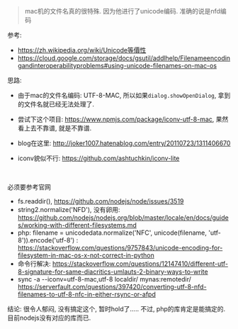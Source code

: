 > mac机的文件名真的很特殊. 因为他进行了unicode编码. 准确的说是nfd编码

参考:

-  https://zh.wikipedia.org/wiki/Unicode等價性
- https://cloud.google.com/storage/docs/gsutil/addlhelp/Filenameencodingandinteroperabilityproblems#using-unicode-filenames-on-mac-os

思路: 

- 由于mac的文件名编码: UTF-8-MAC, 所以如果`dialog.showOpenDialog`, 拿到的文件名就已经无法处理了.

- 尝试下这个项目: https://www.npmjs.com/package/iconv-utf-8-mac, 果然看上去不靠谱, 就是不靠谱. 

- blog在这里: http://joker1007.hatenablog.com/entry/20110723/1311406670

- iconv貌似不行: https://github.com/ashtuchkin/iconv-lite

  ​



必须要参考官网

- fs.readdir(), https://github.com/nodejs/node/issues/3519
- string2.normalize('NFD'), 没有卵用: https://github.com/nodejs/nodejs.org/blob/master/locale/en/docs/guides/working-with-different-filesystems.md
- php: filename = unicodedata.normalize('NFC', unicode(filename, 'utf-8')).encode('utf-8') : https://stackoverflow.com/questions/9757843/unicode-encoding-for-filesystem-in-mac-os-x-not-correct-in-python
- 命令行解决: https://stackoverflow.com/questions/12147410/different-utf-8-signature-for-same-diacritics-umlauts-2-binary-ways-to-write
- sync -a --iconv=utf-8-mac,utf-8 localdir/ mynas:remotedir/  https://serverfault.com/questions/397420/converting-utf-8-nfd-filenames-to-utf-8-nfc-in-either-rsync-or-afpd

结论: 很令人郁闷, 没有搞定这个, 暂时hold了..... 不过, php的库肯定是能搞定的. 目前nodejs没有对应的库而已.

